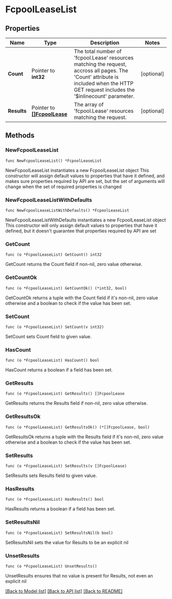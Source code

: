 # FcpoolLeaseList

## Properties

Name | Type | Description | Notes
------------ | ------------- | ------------- | -------------
**Count** | Pointer to **int32** | The total number of &#39;fcpool.Lease&#39; resources matching the request, accross all pages. The &#39;Count&#39; attribute is included when the HTTP GET request includes the &#39;$inlinecount&#39; parameter. | [optional] 
**Results** | Pointer to [**[]FcpoolLease**](FcpoolLease.md) | The array of &#39;fcpool.Lease&#39; resources matching the request. | [optional] 

## Methods

### NewFcpoolLeaseList

`func NewFcpoolLeaseList() *FcpoolLeaseList`

NewFcpoolLeaseList instantiates a new FcpoolLeaseList object
This constructor will assign default values to properties that have it defined,
and makes sure properties required by API are set, but the set of arguments
will change when the set of required properties is changed

### NewFcpoolLeaseListWithDefaults

`func NewFcpoolLeaseListWithDefaults() *FcpoolLeaseList`

NewFcpoolLeaseListWithDefaults instantiates a new FcpoolLeaseList object
This constructor will only assign default values to properties that have it defined,
but it doesn't guarantee that properties required by API are set

### GetCount

`func (o *FcpoolLeaseList) GetCount() int32`

GetCount returns the Count field if non-nil, zero value otherwise.

### GetCountOk

`func (o *FcpoolLeaseList) GetCountOk() (*int32, bool)`

GetCountOk returns a tuple with the Count field if it's non-nil, zero value otherwise
and a boolean to check if the value has been set.

### SetCount

`func (o *FcpoolLeaseList) SetCount(v int32)`

SetCount sets Count field to given value.

### HasCount

`func (o *FcpoolLeaseList) HasCount() bool`

HasCount returns a boolean if a field has been set.

### GetResults

`func (o *FcpoolLeaseList) GetResults() []FcpoolLease`

GetResults returns the Results field if non-nil, zero value otherwise.

### GetResultsOk

`func (o *FcpoolLeaseList) GetResultsOk() (*[]FcpoolLease, bool)`

GetResultsOk returns a tuple with the Results field if it's non-nil, zero value otherwise
and a boolean to check if the value has been set.

### SetResults

`func (o *FcpoolLeaseList) SetResults(v []FcpoolLease)`

SetResults sets Results field to given value.

### HasResults

`func (o *FcpoolLeaseList) HasResults() bool`

HasResults returns a boolean if a field has been set.

### SetResultsNil

`func (o *FcpoolLeaseList) SetResultsNil(b bool)`

 SetResultsNil sets the value for Results to be an explicit nil

### UnsetResults
`func (o *FcpoolLeaseList) UnsetResults()`

UnsetResults ensures that no value is present for Results, not even an explicit nil

[[Back to Model list]](../README.md#documentation-for-models) [[Back to API list]](../README.md#documentation-for-api-endpoints) [[Back to README]](../README.md)


